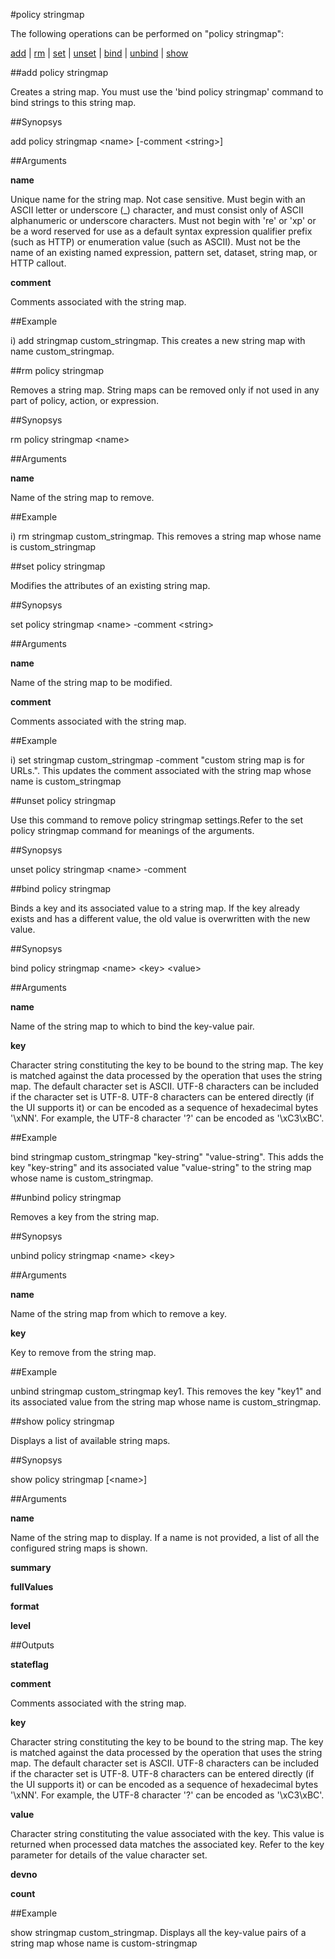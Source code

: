 #policy stringmap

The following operations can be performed on "policy stringmap":


[add](#add-policy-stringmap) | [rm](#rm-policy-stringmap) | [set](#set-policy-stringmap) | [unset](#unset-policy-stringmap) | [bind](#bind-policy-stringmap) | [unbind](#unbind-policy-stringmap) | [show](#show-policy-stringmap)

##add policy stringmap

Creates a string map. You must use the 'bind policy stringmap' command to bind strings to this string map.


##Synopsys

add policy stringmap &lt;name> [-comment &lt;string>]


##Arguments

<b>name</b>
Unique name for the string map. Not case sensitive. Must begin with an ASCII letter or underscore (_) character, and must consist only of ASCII alphanumeric or underscore characters. Must not begin with 're' or 'xp' or be a word reserved for use as a default syntax expression qualifier prefix (such as HTTP) or enumeration value (such as ASCII). Must not be the name of an existing named expression, pattern set, dataset, string map, or HTTP callout.

<b>comment</b>
Comments associated with the string map.



##Example

i)	add stringmap custom_stringmap.	This creates a new string map with name custom_stringmap.

##rm policy stringmap

Removes a string map. String maps can be removed only if not used in any part of policy, action, or expression.


##Synopsys

rm policy stringmap &lt;name>


##Arguments

<b>name</b>
Name of the string map to remove.



##Example

i)	rm stringmap custom_stringmap.	This removes a string map whose name is custom_stringmap

##set policy stringmap

Modifies the attributes of an existing string map.


##Synopsys

set policy stringmap &lt;name> -comment &lt;string>


##Arguments

<b>name</b>
Name of the string map to be modified.

<b>comment</b>
Comments associated with the string map.



##Example

i)	set stringmap custom_stringmap -comment "custom string map is for URLs.".	This updates the comment associated with the string map whose name is custom_stringmap

##unset policy stringmap

Use this command to remove policy stringmap settings.Refer to the set policy stringmap command for meanings of the arguments.


##Synopsys

unset policy stringmap &lt;name> -comment


##bind policy stringmap

Binds a key and its associated value to a string map. If the key already exists and has a different value, the old value is overwritten with the new value.


##Synopsys

bind policy stringmap &lt;name> &lt;key> &lt;value>


##Arguments

<b>name</b>
Name of the string map to which to bind the key-value pair.

<b>key</b>
Character string constituting the key to be bound to the string map. The key is matched against the data processed by the operation that uses the string map. The default character set is ASCII. UTF-8 characters can be included if the character set is UTF-8.  UTF-8 characters can be entered directly (if the UI supports it) or can be encoded as a sequence of hexadecimal bytes '\\xNN'. For example, the UTF-8 character '?' can be encoded as '\\xC3\\xBC'.



##Example

bind stringmap custom_stringmap "key-string" "value-string".	This adds the key "key-string" and its associated value "value-string" to the string map whose name is custom_stringmap.

##unbind policy stringmap

Removes a key from the string map.


##Synopsys

unbind policy stringmap &lt;name> &lt;key>


##Arguments

<b>name</b>
Name of the string map from which to remove a key.

<b>key</b>
Key to remove from the string map.



##Example

unbind stringmap custom_stringmap key1.	This removes the key "key1" and its associated value from the string map whose name is custom_stringmap.

##show policy stringmap

Displays a list of available string maps.


##Synopsys

show policy stringmap [&lt;name>]


##Arguments

<b>name</b>
Name of the string map to display. If a name is not provided, a list of all the configured string maps is shown.

<b>summary</b>

<b>fullValues</b>

<b>format</b>

<b>level</b>



##Outputs

<b>stateflag</b>

<b>comment</b>
Comments associated with the string map.

<b>key</b>
Character string constituting the key to be bound to the string map. The key is matched against the data processed by the operation that uses the string map. The default character set is ASCII. UTF-8 characters can be included if the character set is UTF-8.  UTF-8 characters can be entered directly (if the UI supports it) or can be encoded as a sequence of hexadecimal bytes '\\xNN'. For example, the UTF-8 character '?' can be encoded as '\\xC3\\xBC'.

<b>value</b>
Character string constituting the value associated with the key. This value is returned when processed data matches the associated key. Refer to the key parameter for details of the value character set.

<b>devno</b>

<b>count</b>



##Example

show stringmap custom_stringmap. Displays all the key-value pairs of a string map whose name is custom-stringmap

